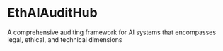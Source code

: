 # EthAIAuditHub
A comprehensive auditing framework for AI systems that encompasses legal, ethical, and technical dimensions
